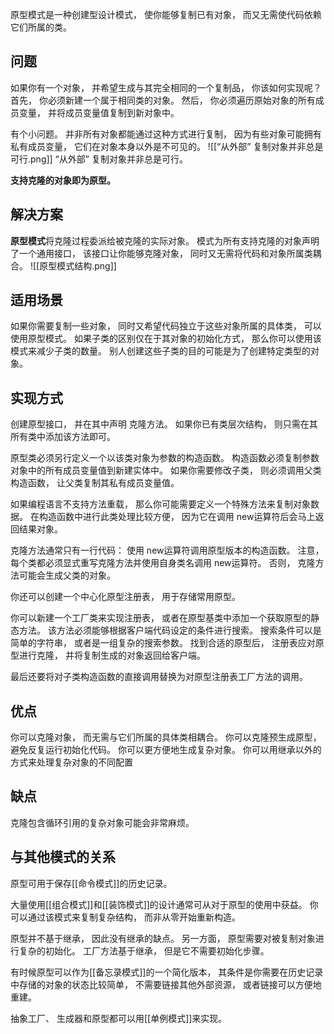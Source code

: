 原型模式是一种创建型设计模式， 使你能够复制已有对象， 而又无需使代码依赖它们所属的类。
## 问题
如果你有一个对象， 并希望生成与其完全相同的一个复制品， 你该如何实现呢？
首先， 你必须新建一个属于相同类的对象。 然后， 你必须遍历原始对象的所有成员变量， 并将成员变量值复制到新对象中。

有个小问题。 并非所有对象都能通过这种方式进行复制， 因为有些对象可能拥有私有成员变量， 它们在对象本身以外是不可见的。
![[“从外部” 复制对象并非总是可行.png]]
“从外部” 复制对象并非总是可行。

**支持克隆的对象即为原型。** 
## 解决方案
**原型模式**将克隆过程委派给被克隆的实际对象。 模式为所有支持克隆的对象声明了一个通用接口， 该接口让你能够克隆对象， 同时又无需将代码和对象所属类耦合。 
![[原型模式结构.png]]

## 适用场景
如果你需要复制一些对象， 同时又希望代码独立于这些对象所属的具体类， 可以使用原型模式。
如果子类的区别仅在于其对象的初始化方式， 那么你可以使用该模式来减少子类的数量。 别人创建这些子类的目的可能是为了创建特定类型的对象。
## 实现方式


创建原型接口， 并在其中声明 克隆方法。 如果你已有类层次结构， 则只需在其所有类中添加该方法即可。

原型类必须另行定义一个以该类对象为参数的构造函数。 构造函数必须复制参数对象中的所有成员变量值到新建实体中。 如果你需要修改子类， 则必须调用父类构造函数， 让父类复制其私有成员变量值。

如果编程语言不支持方法重载， 那么你可能需要定义一个特殊方法来复制对象数据。 在构造函数中进行此类处理比较方便， 因为它在调用 new运算符后会马上返回结果对象。

克隆方法通常只有一行代码： 使用 new运算符调用原型版本的构造函数。 注意， 每个类都必须显式重写克隆方法并使用自身类名调用 new运算符。 否则， 克隆方法可能会生成父类的对象。

你还可以创建一个中心化原型注册表， 用于存储常用原型。

你可以新建一个工厂类来实现注册表， 或者在原型基类中添加一个获取原型的静态方法。 该方法必须能够根据客户端代码设定的条件进行搜索。 搜索条件可以是简单的字符串， 或者是一组复杂的搜索参数。 找到合适的原型后， 注册表应对原型进行克隆， 并将复制生成的对象返回给客户端。

最后还要将对子类构造函数的直接调用替换为对原型注册表工厂方法的调用。
## 优点
你可以克隆对象， 而无需与它们所属的具体类相耦合。
你可以克隆预生成原型， 避免反复运行初始化代码。
你可以更方便地生成复杂对象。
你可以用继承以外的方式来处理复杂对象的不同配置
 ## 缺点
克隆包含循环引用的复杂对象可能会非常麻烦。
  ## 与其他模式的关系


原型可用于保存[[命令模式]]的历史记录。

大量使用[[组合模式]]和[[装饰模式]]的设计通常可从对于原型的使用中获益。 你可以通过该模式来复制复杂结构， 而非从零开始重新构造。

原型并不基于继承， 因此没有继承的缺点。 另一方面， 原型需要对被复制对象进行复杂的初始化。 工厂方法基于继承， 但是它不需要初始化步骤。

有时候原型可以作为[[备忘录模式]]的一个简化版本， 其条件是你需要在历史记录中存储的对象的状态比较简单， 不需要链接其他外部资源， 或者链接可以方便地重建。

抽象工厂、 生成器和原型都可以用[[单例模式]]来实现。
